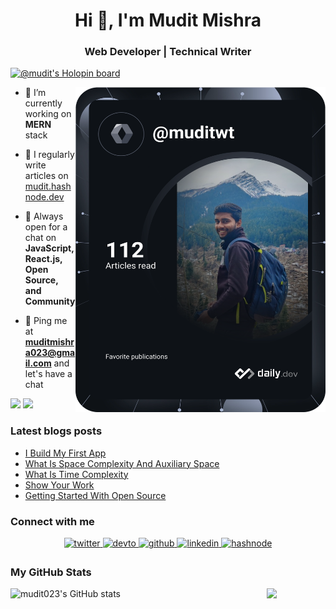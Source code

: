 <h1 align="center">Hi 👋, I'm Mudit Mishra</h1>
<h3 align="center">Web Developer | Technical Writer</h3>

[![@mudit's Holopin board](https://holopin.me/mudit)](https://holopin.io/@mudit)

<a href="https://github.com/mudit023/mudit023/blob/main/devcard.svg"><img src="https://github.com/mudit023/mudit023/blob/main/devcard.svg" align="right" width="400" height="520"  alt="Mudit's Dev Card"/></a>

- 🌱 I’m currently working on **MERN** stack

- 📝 I regularly write articles on [mudit.hashnode.dev](https://mudit.hashnode.dev)

- 💬 Always open for a chat on **JavaScript, React.js, Open Source, and Community**

- 📧 Ping me at **muditmishra023@gmail.com** and let's have a chat

<a href="https://www.twitter.com/muditwt" target="_blank" rel="noreferrer"><img
src="https://img.shields.io/twitter/follow/muditwt?logo=twitter&style=for-the-badge&color=0891b2&labelColor=1c1917"
/></a>
<a href="https://www.github.com/mudit023" target="_blank" rel="noreferrer"><img
src="https://img.shields.io/github/followers/mudit023?logo=github&style=for-the-badge&color=0891b2&labelColor=1c1917" /></a>


### Latest blogs posts
<!-- BLOG-POST-LIST:START -->
- [I Build My First App](https://mudit.hashnode.dev/i-build-my-first-app)
- [What Is Space Complexity And Auxiliary Space](https://mudit.hashnode.dev/what-is-space-complexity-and-auxiliary-space)
- [What Is Time Complexity](https://mudit.hashnode.dev/what-is-time-complexity)
- [Show Your Work](https://mudit.hashnode.dev/show-your-work)
- [Getting Started With Open Source](https://mudit.hashnode.dev/getting-started-with-open-source)
<!-- BLOG-POST-LIST:END -->



<h3 align="left">Connect with me</h3>
<div align="center">
<a href="https://twitter.com/muditwt" target="_blank">
<img src=https://img.shields.io/badge/twitter-%2300acee.svg?&style=for-the-badge&logo=twitter&logoColor=white alt=twitter style="margin-bottom: 5px;" />
</a>
<a href="https://dev.to/muditwt" target="_blank">
<img src=https://img.shields.io/badge/dev.to-%2308090A.svg?&style=for-the-badge&logo=dev.to&logoColor=white alt=devto style="margin-bottom: 5px;" />
</a>
<a href="https://github.com/mudit023" target="_blank">
<img src=https://img.shields.io/badge/github-%2324292e.svg?&style=for-the-badge&logo=github&logoColor=white alt=github style="margin-bottom: 5px;" />
</a>
<a href="https://linkedin.com/in/mudit-mishra" target="_blank">
<img src=https://img.shields.io/badge/linkedin-%231E77B5.svg?&style=for-the-badge&logo=linkedin&logoColor=white alt=linkedin style="margin-bottom: 5px;" />
</a>
<a href="https://hashnode.com/@muditwt" target="_blank">
<img src=https://img.shields.io/badge/hashnode-%232962FF.svg?&style=for-the-badge&logo=hashnode&logoColor=white alt=hashnode style="margin-bottom: 5px;" />
</a>  
</div>  



### My GitHub Stats

<a href="http://www.github.com/mudit023"><img src="https://github-readme-stats.vercel.app/api?username=mudit023&show_icons=true&count_private=true&hide_border=true&theme=onedark" alt="mudit023's GitHub stats" align="left" width="410px" /></a>

<a href="http://www.github.com/mudit023"><img src="https://github-readme-streak-stats.herokuapp.com/?user=mudit023&hide_border=true&theme=onedark" width="410px" /></a>

